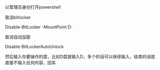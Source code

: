 以管理员身份打开powershell

取消bitlocker

Disable-BitLocker -MountPoint D:  

取消自动加密

Disable-BitLockerAutoUnlock

然后输入你要操作的盘，比如D盘就输入D，多个的话可以继续输入，结束的话就直接不输入任何内容，回车